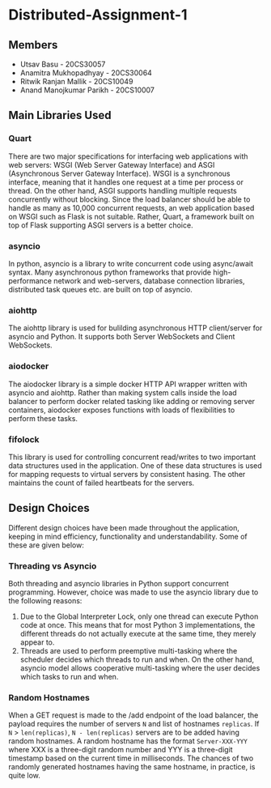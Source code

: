 # Distributed-Assignment-1

## Members
* Utsav Basu - 20CS30057
* Anamitra Mukhopadhyay - 20CS30064
* Ritwik Ranjan Mallik - 20CS10049
* Anand Manojkumar Parikh - 20CS10007

## Main Libraries Used
### Quart
There are two major specifications for interfacing web applications with web servers: WSGI (Web Server Gateway Interface) and ASGI (Asynchronous Server Gateway Interface). WSGI is a synchronous interface, meaning that it handles one request at a time per process or thread. On the other hand, ASGI supports handling multiple requests concurrently without blocking. Since the load balancer should be able to handle as many as 10,000 concurrent requests, an web application based on WSGI such as Flask is not suitable. Rather, Quart, a framework built on top of Flask supporting ASGI servers is a better choice.

### asyncio
In python, asyncio is a library to write concurrent code using async/await syntax. Many asynchronous python frameworks that provide high-performance network and web-servers, database connection libraries, distributed task queues etc. are built on top of asyncio.

### aiohttp
The aiohttp library is used for bulilding asynchronous HTTP client/server for asyncio and Python. It supports both Server WebSockets and Client WebSockets. 

### aiodocker
The aiodocker library is a simple docker HTTP API wrapper written with asyncio and aiohttp. Rather than making system calls inside the load balancer to perform docker related tasking like adding or removing server containers, aiodocker exposes functions with loads of flexibilities to perform these tasks.

### fifolock
This library is used for controlling concurrent read/writes to two important data structures used in the application. One of these data structures is used for mapping requests to virtual servers by consistent hasing. The other maintains the count of failed heartbeats for the servers.  

## Design Choices
Different design choices have been made throughout the application, keeping in mind efficiency, functionality and understandability. Some of these are given below:

### Threading vs Asyncio
Both threading and asyncio libraries in Python support concurrent programming. However, choice was made to use the asyncio library due to the following reasons:
1. Due to the Global Interpreter Lock, only one thread can execute Python code at once. This means that for most Python 3 implementations, the different threads do not actually execute at the same time, they merely appear to.
2. Threads are used to perform preemptive multi-tasking where the scheduler decides which threads to run and when. On the other hand, asyncio model allows cooperative multi-tasking where the user decides which tasks to run and when.

### Random Hostnames
When a GET request is made to the /add endpoint of the load balancer, the payload requires the number of servers `N` and list of hostnames `replicas`. If `N` > `len(replicas)`, `N - len(replicas)` servers are to be added having random hostnames. A random hostname has the format `Server-XXX-YYY` where XXX is a three-digit random number and YYY is a three-digit timestamp based on the current time in milliseconds. The chances of two randomly generated hostnames having the same hostname, in practice, is quite low.
